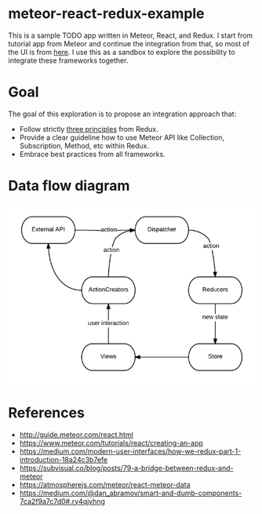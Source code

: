 # meteor-react-redux-example

This is a sample TODO app written in Meteor, React, and Redux. I start from tutorial app from Meteor and continue
the integration from that, so most of the UI is from [here](https://www.meteor.com/tutorials/react/creating-an-app). I use this as a sandbox to explore the possibility to 
integrate these frameworks together.

# Goal

The goal of this exploration is to propose an integration approach that:

  * Follow strictly [three principles](http://redux.js.org/docs/introduction/ThreePrinciples.html) from Redux.
  * Provide a clear guideline how to use Meteor API like Collection, Subscription, Method, etc within Redux.
  * Embrace best practices from all frameworks.

# Data flow diagram

![Data flow diagram](./dataflow.png)

# References

  * http://guide.meteor.com/react.html
  * https://www.meteor.com/tutorials/react/creating-an-app
  * https://medium.com/modern-user-interfaces/how-we-redux-part-1-introduction-18a24c3b7efe
  * https://subvisual.co/blog/posts/79-a-bridge-between-redux-and-meteor
  * https://atmospherejs.com/meteor/react-meteor-data
  * https://medium.com/@dan_abramov/smart-and-dumb-components-7ca2f9a7c7d0#.ry4qjvhng
